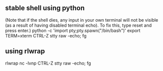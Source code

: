 ## stable shell using python
(Note that if the shell dies, any input in your own terminal will not be visible (as a result of having disabled terminal echo). To fix this, type reset and press enter.)
python -c 'import pty;pty.spawn("/bin/bash")'
export TERM=xterm
CTRL-Z
stty raw -echo; fg

## using rlwrap
rlwrap nc -lvnp <port>
CTRL-Z
stty raw -echo; fg
